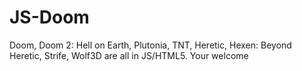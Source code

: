 # JS-Doom
Doom, Doom 2: Hell on Earth, Plutonia, TNT, Heretic, Hexen: Beyond Heretic, Strife, Wolf3D are all in JS/HTML5. Your welcome
